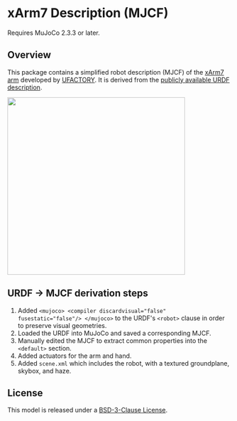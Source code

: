 # xArm7 Description (MJCF)

Requires MuJoCo 2.3.3 or later.

## Overview

This package contains a simplified robot description (MJCF) of the [xArm7
arm](https://www.ufactory.cc/product-page/ufactory-xarm-7/) developed by
[UFACTORY](https://www.ufactory.cc/). It is derived from the [publicly available
URDF
description](https://github.com/xArm-Developer/xarm_ros/tree/master/xarm_description/urdf/xarm7).

<p float="left">
  <img src="xarm7.png" width="400">
</p>

## URDF → MJCF derivation steps

1. Added `<mujoco> <compiler discardvisual="false" fusestatic="false"/> </mujoco>` to the URDF's
   `<robot>` clause in order to preserve visual geometries.
2. Loaded the URDF into MuJoCo and saved a corresponding MJCF.
3. Manually edited the MJCF to extract common properties into the `<default>` section.
4. Added actuators for the arm and hand.
5. Added `scene.xml` which includes the robot, with a textured groundplane, skybox, and haze.

## License

This model is released under a [BSD-3-Clause License](LICENSE).
